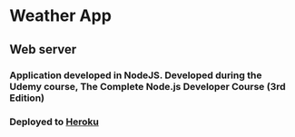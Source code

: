 # Weather App

## Web server

### Application developed in NodeJS. Developed during the Udemy course, The Complete Node.js Developer Course (3rd Edition)

### Deployed to [Heroku](#)
